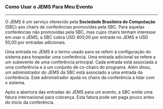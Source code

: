 ### Como Usar o JEMS Para Meu Evento
____________
O JEMS é um serviço oferecido pela **Sociedade Brasileira de Computação** (SBC) aos chairs de conferências promovidas pela SBC. Para aquelas conferências não promovidas pela SBC, mas cujos chairs tenham interesse em usar o JEMS, a SBC cobra USD 400,00 por entrada no JEMS e USD 50,00 por entradas adicionais.

Uma entrada no JEMS é o termo usado para se referir à configuração do sistema para hospedar uma conferência. Uma entrada adicional se refere a um subevento de uma conferência principal. Cada entrada está associada a uma conferência e a um conjunto de co-chairs do programa. Além disso, um administrador do JEMS da SBC está associado a uma entrada da conferência. Este administrador ajuda os chairs da conferência a lidar com o sistema.

Após a abertura das entradas do JEMS para um evento, a SBC emite uma fatura internacional para cobrança. Esta fatura pode ser paga pouco antes do início da conferência.

